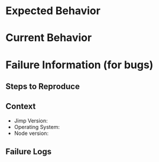 <!-- IF YOU DO NOT FILL OUT THE FOLLOWING FORM YOUR ISSUE WILL AUTOMATICALLY BE CLOSED!!! -->

# Expected Behavior

<!-- Please describe the behavior you are expecting -->

# Current Behavior

<!-- What is the current behavior? -->

# Failure Information (for bugs)

<!-- Please help provide information about the failure if this is a bug. If it is not a bug, please remove the rest of this template. -->

## Steps to Reproduce

<!-- Please provide detailed steps for reproducing the issue. Or provide a small runnable code example.

1. step 1
2. step 2
3. you get it... -->

## Context

<!-- Please provide any relevant information about your setup. This is important in case the issue is not reproducible except for under certain conditions. -->

- Jimp Version:
- Operating System:
- Node version:

## Failure Logs

<!-- Please include any relevant log snippets or files here.  If it is not a bug, please remove the rest of this template. -->

